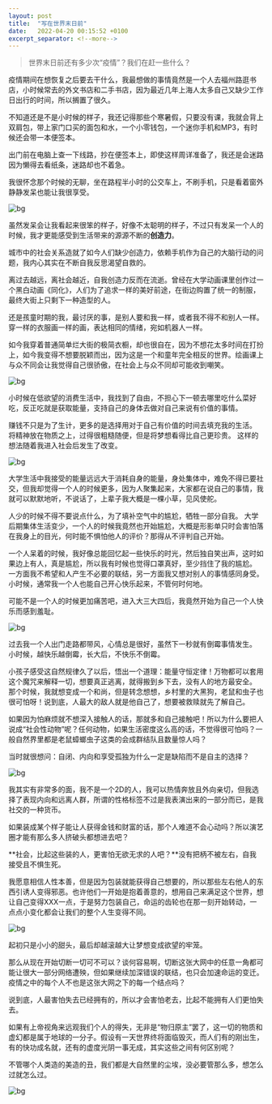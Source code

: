 ```yaml
---
layout: post
title:  "写在世界末日前"
date:   2022-04-20 00:15:52 +0100
excerpt_separator: <!--more-->
---
```


> 世界末日前还有多少次“疫情”？我们在赶一些什么？

疫情期间在想恢复之后要去干什么，我最想做的事情竟然是一个人去福州路逛书店，小时候常去的外文书店和二手书店，因为最近几年上海人太多自己又缺少工作日出行的时间，所以搁置了很久。

不知道还是不是小时候的样子，我还记得那些个寒暑假，只要没有课，我就会背上双肩包，带上家门口买的面包和水，一个小零钱包，一个迷你手机和MP3，有时候还会带一本便签本。

<!--more-->

出门前在电脑上查一下线路，抄在便签本上，即使这样周详准备了，我还是会迷路因为懒得去看纸条，迷路却也不着急。


我很怀念那个时候的无聊，坐在路程半小时的公交车上，不刷手机，只是看着窗外静静发呆也能让我很享受。

![bg](https://blog.dosth.cool/assets/img/end.png)

虽然发呆会让我看起来很笨的样子，好像不太聪明的样子，不过只有发呆一个人的时候，我才更能感受到生活带来的源源不断的**创造力**。

城市中的社会关系造就了如今人们缺少创造力，依赖手机作为自己的大脑行动的问题，我内心其实在不断自我反思渴望自救的。

离过去越远，离社会越近，自我创造力反而在流逝。曾经在大学动画课里创作过一个黑白动画《同化》，人们为了追求一样的美好前途，在街边购置了统一的制服，最终大街上只剩下一种造型的人。

还是孩童时期的我，最讨厌的事，是别人要和我一样，或者我不得不和别人一样。穿一样的衣服画一样的画，表达相同的情绪，宛如机器人一样。

如今我穿着普通简单烂大街的极简衣橱，却也很自在，因为不想花太多时间在打扮上，如今我变得不想要脱颖而出，因为这是一个和童年完全相反的世界。绘画课上与众不同会让我觉得自己很骄傲，在社会上与众不同却可能收到嘲笑。

![bg](https://blog.dosth.cool/assets/img/end.png)


小时候在低欲望的消费生活中，我找到了自由，不担心下一顿去哪里吃什么菜好吃，反正吃就是获取能量，支持自己的身体去做对自己来说有价值的事情。

赚钱不只是为了生计，更多的是选择用对于自己有价值的时间去填充我的生活。
将精神放在物质之上，过得很粗糙随便，但是将梦想看得比自己更珍贵。
这样的想法随着我进入社会后发生了改变。

![bg](https://blog.dosth.cool/assets/img/end.png)


大学生活中我接受的能量远远大于消耗自身的能量，身处集体中，难免不得已要社交，但我却觉得一个人的时候更多，因为人聚集起来，大家都在说自己的事情，我就可以默默地听，不说话了，上辈子我大概是一棵小草，见风使舵。

人少的时候不得不要说点什么，为了填补空气中的尴尬，牺牲一部分自我。
大学后期集体生活变少，一个人的时候我竟然也开始尴尬，大概是形影单只时会害怕落在我身上的目光，何时能不惧怕他人的评价？那得从不评判自己开始。

一个人呆着的时候，我好像总能回忆起一些快乐的时光，然后独自笑出声，这时如果边上有人，真是尴尬，所以我有时候也觉得口罩真好，至少挡住了我的尴尬。
一方面我不希望和人产生不必要的联结，另一方面我又想对别人的事情感同身受。
小时候，通常我一个人也能自己开心快乐起来，不管何时何地。

可能不是一个人的时候更加痛苦吧，进入大三大四后，我竟然开始为自己一个人快乐而感到羞耻。

![bg](https://blog.dosth.cool/assets/img/end.png)


过去我一个人出门走路都带风，心情总是很好，虽然下一秒就有倒霉事情发生。
小时候，越快乐越倒霉，长大后，不快乐不倒霉。

小孩子感受这自然规律久了以后，悟出一个道理：能量守恒定律！万物都可以套用这个魔咒来解释一切，想要真正逃离，就得搬到乡下去，没有人的地方最安全。
那个时候，我就想变成一个和尚，但是转念想想，乡村里的大黑狗，老鼠和虫子也很可怕呀！说到底，人最大的敌人就是他自己了，想要被救赎就先了解自己。

如果因为怕麻烦就不想深入接触人的话，那就多和自己接触吧！所以为什么要把人说成“社会性动物”呢？任何动物，如果生活密度这么高的话，不觉得很可怕吗？一般自然界里都是老鼠蟑螂虫子这类的会成群结队且数量惊人吗？

当时就很想问：自闭、内向和享受孤独为什么一定是缺陷而不是自主的选择？

![bg](https://blog.dosth.cool/assets/img/end.png)


我其实有非常多的面，我不是一个2D的人，我可以热情奔放且外向亲切，但我选择了表现内向和远离人群，所谓的性格标签不过是我表演出来的一部分而已，是我社交的一种货币。

如果装成某个样子能让人获得金钱和财富的话，那个人难道不会心动吗？所以演艺圈才能有那么多人挤破头都想进去吧？

**社会，比起这些装的人，更害怕无欲无求的人吧？**没有把柄不被左右，自我接受且不惧生死。

我愿意相信人性本善，但是因为包装就能获得自己想要的，所以那些左右他人的东西引诱人变得邪恶。也许他们一开始是抱着善意的，想用自己来满足这个世界，想让自己变得XXX一点，于是努力包装自己，命运的齿轮也在那一刻开始转动，一点点小变化都会让我们的整个人生变得不同。

![bg](https://blog.dosth.cool/assets/img/end.png)


起初只是小小的甜头，最后却越滚越大让梦想变成欲望的牢笼。

那么从现在开始切断一切可不可以？谈何容易啊，切断这张大网中的任意一角都可能让很大一部分网络遭殃，但如果继续加深错误的联结，也只会加速命运的变迁。疫情之中的每个人不也是这张大网之下的每一个结点吗？

说到底，人最害怕失去已经拥有的，所以才会害怕老去，比起不能拥有人们更怕失去。

如果有上帝视角来远观我们个人的得失，无非是“物归原主”罢了，这一切的物质和虚幻都是属于地球的一分子。假设有一天世界终将面临毁灭，而人们有的刚出生，有的快功成名就，还有的虚度光阴一事无成，其实这些之间有何区别呢？

不管哪个人类造的美造的丑，我们都是大自然里的尘埃，没必要管那么多，想怎么过就怎么过。


![bg](https://blog.dosth.cool/assets/img/end.png)
